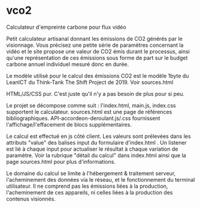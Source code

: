 # vco2
Calculateur d'empreinte carbone pour flux vidéo

Petit calculateur artisanal donnant les émissions de CO2 générés par le visionnage.
Vous précisez une petite série de paramètres concernant la vidéo et le site propose une valeur de CO2 émis durant le processus, ainsi qu'une représentation de ces émissions sous forme de part sur le budget carbone annuel individuel mesuré donc en durée.

Le modèle utilisé pour le calcul des émissions CO2 est le modèle 1byte du LeanICT du Think-Tank The Shift Project de 2019. Voir sources.html

HTML/JS/CSS pur. C'est juste qu'il n'y a pas besoin de plus pour si peu.

Le projet se décompose comme suit :
l'index.html, main.js, index.css supportent le calculateur.
sources.html est une page de références bibliographiques.
API-accordeon-deroulant.js/.css fournissent l'affichage/l'effacement de blocs supplémentaires.

Le calcul est effectué en js côté client. Les valeurs sont prélevées dans les attributs "value" des balises input du formulaire d'index.html .
Un listener est lié à chaque input pour actualiser le résultat à chaque variation de paramètre.
Voir la rubrique "détail du calcul" dans index.html ainsi que la page sources.html pour plus d'informations.

Le domaine du calcul se limite à l'hébergement & traitement serveur, l'acheminement des données via le réseau, et le fonctionnement du terminal utilisateur.
Il ne comprend pas les émissions liées à la production, l'acheminement de ces appareils, ni celles liées à la production des contenus visionnés.

